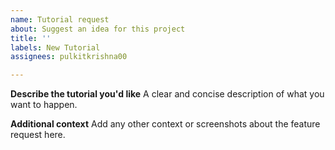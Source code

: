 ```yaml
---
name: Tutorial request
about: Suggest an idea for this project
title: ''
labels: New Tutorial
assignees: pulkitkrishna00

---
```


**Describe the tutorial you'd like**
A clear and concise description of what you want to happen.


**Additional context**
Add any other context or screenshots about the feature request here.
